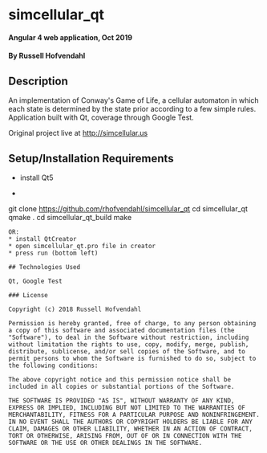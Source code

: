 # simcellular_qt

#### Angular 4 web application, Oct 2019

#### By Russell Hofvendahl

## Description

An implementation of Conway's Game of Life, a cellular automaton in which each state is determined by the state prior according to a few simple rules. Application built with Qt, coverage through Google Test.

Original project live at http://simcellular.us

## Setup/Installation Requirements

* install Qt5
* ```
git clone https://github.com/rhofvendahl/simcellular_qt
cd simcellular_qt
qmake .
cd simcellular_qt_build
make
```
OR:
* install QtCreator
* open simcellular_qt.pro file in creator
* press run (bottom left)

## Technologies Used

Qt, Google Test

### License

Copyright (c) 2018 Russell Hofvendahl

Permission is hereby granted, free of charge, to any person obtaining a copy of this software and associated documentation files (the "Software"), to deal in the Software without restriction, including without limitation the rights to use, copy, modify, merge, publish, distribute, sublicense, and/or sell copies of the Software, and to permit persons to whom the Software is furnished to do so, subject to the following conditions:

The above copyright notice and this permission notice shall be included in all copies or substantial portions of the Software.

THE SOFTWARE IS PROVIDED "AS IS", WITHOUT WARRANTY OF ANY KIND, EXPRESS OR IMPLIED, INCLUDING BUT NOT LIMITED TO THE WARRANTIES OF MERCHANTABILITY, FITNESS FOR A PARTICULAR PURPOSE AND NONINFRINGEMENT. IN NO EVENT SHALL THE AUTHORS OR COPYRIGHT HOLDERS BE LIABLE FOR ANY CLAIM, DAMAGES OR OTHER LIABILITY, WHETHER IN AN ACTION OF CONTRACT, TORT OR OTHERWISE, ARISING FROM, OUT OF OR IN CONNECTION WITH THE SOFTWARE OR THE USE OR OTHER DEALINGS IN THE SOFTWARE.
